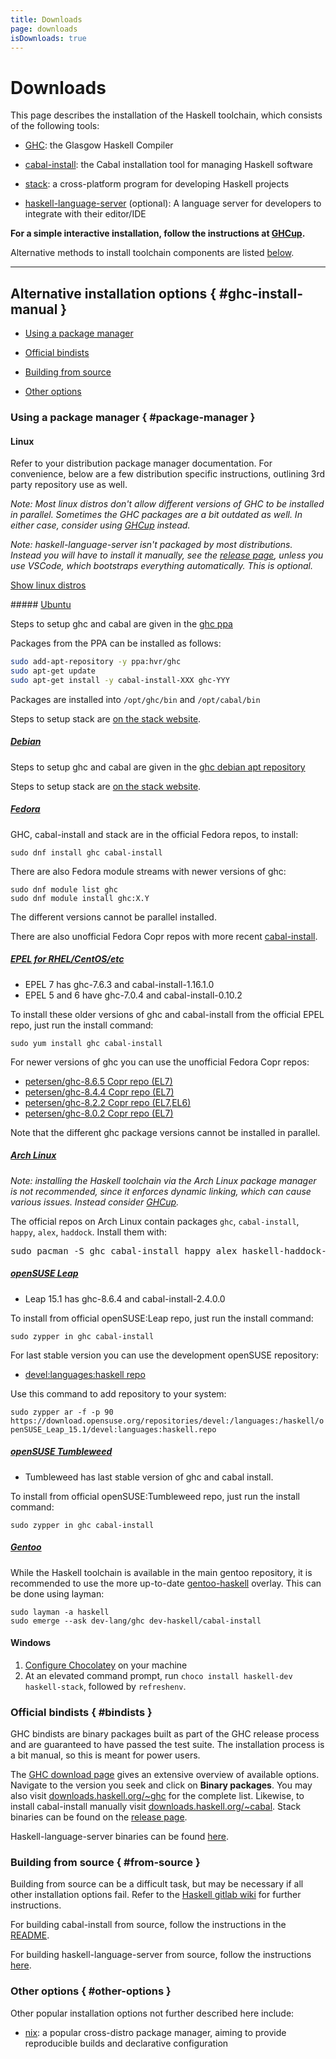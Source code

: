 ```yaml
---
title: Downloads
page: downloads
isDownloads: true
---
```


# Downloads

This page describes the installation of the Haskell toolchain, which consists of the following tools:

*   [GHC](https://www.haskell.org/ghc/): the Glasgow Haskell Compiler

*   [cabal-install](https://cabal.readthedocs.io): the Cabal installation tool for managing Haskell software

*   [stack](https://docs.haskellstack.org): a cross-platform program for developing Haskell projects

*   [haskell-language-server](https://github.com/haskell/haskell-language-server) (optional): A language server for developers to integrate with their editor/IDE

**For a simple interactive installation, follow the instructions at [GHCup](https://www.haskell.org/ghcup/).**

Alternative methods to install toolchain components are listed [below](#ghc-install-manual).

* * *

## Alternative installation options { #ghc-install-manual }

*   [Using a package manager](#package-manager)

*   [Official bindists](#bindists)

*   [Building from source](#from-source)

*   [Other options](#other-options)

### Using a package manager { #package-manager }

#### Linux

Refer to your distribution package manager documentation. For convenience, below are a few distribution specific instructions, outlining 3rd party repository use as well.

*Note: Most linux distros don't allow different versions of GHC to be installed in parallel. Sometimes the GHC packages are a bit outdated as well. In either case, consider using [GHCup](#ghcup) instead.*

*Note: haskell-language-server isn't packaged by most distributions. Instead you will have to install it manually, see the [release page](https://github.com/haskell/haskell-language-server/releases), unless you use VSCode, which bootstraps everything automatically. This is optional.*

<p><a data-toggle="collapse" href="#collapse-linux" class="btn btn-xs btn-primary">Show linux distros</a></p>

<div id="collapse-linux" class="collapse">
##### <span style="text-decoration: underline">Ubuntu</span>

Steps to setup ghc and cabal are given in the [ghc ppa](https://launchpad.net/~hvr/+archive/ubuntu/ghc)

Packages from the PPA can be installed as follows:
```bash
sudo add-apt-repository -y ppa:hvr/ghc
sudo apt-get update
sudo apt-get install -y cabal-install-XXX ghc-YYY
```

Packages are installed into `/opt/ghc/bin` and `/opt/cabal/bin`

Steps to setup stack are [on the stack website](https://docs.haskellstack.org/en/stable/install_and_upgrade/#ubuntu).

##### <span style="text-decoration: underline">Debian</span>

Steps to setup ghc and cabal are given in the [ghc debian apt repository](https://downloads.haskell.org/~debian/)

Steps to setup stack are [on the stack website](https://docs.haskellstack.org/en/stable/install_and_upgrade/#debian).

##### <span style="text-decoration: underline">Fedora</span>

GHC, cabal-install and stack are in the official Fedora repos, to install:

`sudo dnf install ghc cabal-install`

There are also Fedora module streams with newer versions of ghc:

```
sudo dnf module list ghc
sudo dnf module install ghc:X.Y
```

The different versions cannot be parallel installed.

There are also unofficial Fedora Copr repos with more recent [cabal-install](http://copr.fedorainfracloud.org/coprs/petersen/cabal-install).

##### <span style="text-decoration: underline">EPEL for RHEL/CentOS/etc</span>

*   EPEL 7 has ghc-7.6.3 and cabal-install-1.16.1.0
*   EPEL 5 and 6 have ghc-7.0.4 and cabal-install-0.10.2

To install these older versions of ghc and cabal-install from the official EPEL repo, just run the install command:

`sudo yum install ghc cabal-install`

For newer versions of ghc you can use the unofficial Fedora Copr repos:

*   [petersen/ghc-8.6.5 Copr repo (EL7)](https://copr.fedorainfracloud.org/coprs/petersen/ghc-8.6.5/)
*   [petersen/ghc-8.4.4 Copr repo (EL7)](https://copr.fedorainfracloud.org/coprs/petersen/ghc-8.4.4/)
*   [petersen/ghc-8.2.2 Copr repo (EL7,EL6)](https://copr.fedorainfracloud.org/coprs/petersen/ghc-8.2.2/)  
*   [petersen/ghc-8.0.2 Copr repo (EL7)](https://copr.fedorainfracloud.org/coprs/petersen/ghc-8.0.2)

Note that the different ghc package versions cannot be installed in parallel.

##### <span style="text-decoration: underline">Arch Linux</span>

*Note: installing the Haskell toolchain via the Arch Linux package manager is not recommended, since it enforces dynamic linking, which can cause various issues. Instead consider [GHCup](#ghcup).*

The official repos on Arch Linux contain packages `ghc`, `cabal-install`, `happy`, `alex`, `haddock`. Install them with:

<pre>sudo pacman -S ghc cabal-install happy alex haskell-haddock-library</pre>
 
##### <span style="text-decoration: underline">openSUSE Leap</span>

*   Leap 15.1 has ghc-8.6.4 and cabal-install-2.4.0.0

To install from official openSUSE:Leap repo, just run the install command:

`sudo zypper in ghc cabal-install`

For last stable version you can use the development openSUSE repository:

* [devel:languages:haskell repo](https://build.opensuse.org/project/show/devel:languages:haskell)

Use this command to add repository to your system:

`sudo zypper ar -f -p 90 https://download.opensuse.org/repositories/devel:/languages:/haskell/openSUSE_Leap_15.1/devel:languages:haskell.repo`

##### <span style="text-decoration: underline">openSUSE Tumbleweed</span>

*   Tumbleweed has last stable version of ghc and cabal install.

To install from official openSUSE:Tumbleweed repo, just run the install command:

`sudo zypper in ghc cabal-install`

##### <span style="text-decoration: underline">Gentoo</span>

While the Haskell toolchain is available in the main gentoo repository, it is recommended
to use the more up-to-date [gentoo-haskell](https://github.com/gentoo-haskell/gentoo-haskell) overlay. This can be done using layman:

```
sudo layman -a haskell
sudo emerge --ask dev-lang/ghc dev-haskell/cabal-install
```

</div>

#### Windows

1. [Configure Chocolatey](https://chocolatey.org/install) on your machine
2. At an elevated command prompt, run `choco install haskell-dev haskell-stack`, followed by `refreshenv`.

### Official bindists { #bindists }

GHC bindists are binary packages built as part of the GHC release process and are guaranteed to have passed the test suite. The installation process is a bit manual, so this is meant for power users.

The [GHC download page](https://www.haskell.org/ghc/download.html) gives an extensive overview of available options. Navigate to the version you seek and click on **Binary packages**. You may also visit [downloads.haskell.org/~ghc](https://downloads.haskell.org/~ghc/) for the complete list. Likewise, to install cabal-install manually visit [downloads.haskell.org/~cabal](https://downloads.haskell.org/~cabal/cabal-install-latest/). Stack binaries can be found on the [release page](https://github.com/commercialhaskell/stack/releases).

Haskell-language-server binaries can be found [here](https://github.com/haskell/haskell-language-server/releases/).

### Building from source { #from-source }

Building from source can be a difficult task, but may be necessary if all other installation options fail. Refer to the [Haskell gitlab wiki](https://gitlab.haskell.org/ghc/ghc/-/wikis/building/#building-and-porting-ghc) for further instructions.

For building cabal-install from source, follow the instructions in the [README](https://github.com/haskell/cabal/blob/master/README.md).

For building haskell-language-server from source, follow the instructions [here](https://github.com/haskell/haskell-language-server#installation-from-source).

### Other options { #other-options }

Other popular installation options not further described here include:

* [nix](https://nixos.org/): a popular cross-distro package manager, aiming to provide reproducible builds and declarative configuration
